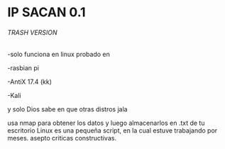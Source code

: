 # IP SACAN 0.1 
###### TRASH VERSION 

-solo funciona en linux probado en



-rasbian pi

-AntiX 17.4 (kk)


-Kali 

y solo Dios sabe en que otras distros jala

usa nmap para obtener los datos y luego almacenarlos en .txt de tu escritorio Linux
es una pequeña script, en la cual estuve trabajando por meses. asepto criticas constructivas.


